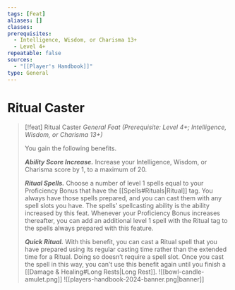```yaml
---
tags: [Feat]
aliases: []
classes: 
prerequisites:
  - Intelligence, Wisdom, or Charisma 13+
  - Level 4+
repeatable: false
sources:
  - "[[Player's Handbook]]"
type: General
---
```

# Ritual Caster
>[!feat] Ritual Caster
>_General Feat (Prerequisite: Level 4+; Intelligence, Wisdom, or Charisma 13+)_
>
>You gain the following benefits.
>
>**_Ability Score Increase._** Increase your Intelligence, Wisdom, or Charisma score by 1, to a maximum of 20.
>
>**_Ritual Spells._** Choose a number of level 1 spells equal to your Proficiency Bonus that have the [[Spells#Rituals\|Ritual]] tag. You always have those spells prepared, and you can cast them with any spell slots you have. The spells’ spellcasting ability is the ability increased by this feat. Whenever your Proficiency Bonus increases thereafter, you can add an additional level 1 spell with the Ritual tag to the spells always prepared with this feature.
>
>**_Quick Ritual._** With this benefit, you can cast a Ritual spell that you have prepared using its regular casting time rather than the extended time for a Ritual. Doing so doesn’t require a spell slot. Once you cast the spell in this way, you can’t use this benefit again until you finish a [[Damage & Healing#Long Rests\|Long Rest]].
>![[bowl-candle-amulet.png]]
![[players-handbook-2024-banner.png|banner]]